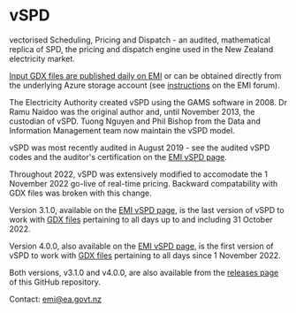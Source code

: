 vSPD
====

vectorised Scheduling, Pricing and Dispatch - an audited, mathematical replica of SPD, the
pricing and dispatch engine used in the New Zealand electricity market.

[Input GDX files are published daily on EMI](https://www.emi.ea.govt.nz/Wholesale/Datasets/DispatchAndPricing/GDX/) or 
can be obtained directly from the underlying Azure storage account (see [instructions](https://www.emi.ea.govt.nz/Forum/thread/new-access-arrangements-to-emi-datasets-retirement-of-anonymous-ftp/) 
on the EMI forum).

The Electricity Authority created vSPD using the GAMS software in 2008. Dr Ramu Naidoo was
the original author and, until November 2013, the custodian of vSPD. Tuong Nguyen and Phil Bishop
from the Data and Information Management team now maintain the vSPD model.

vSPD was most recently audited in August 2019 - see the audited vSPD codes and the auditor's certification on the [EMI vSPD page](https://www.emi.ea.govt.nz/Wholesale/Tools/vSPD).

Throughout 2022, vSPD was extensively modified to accomodate the 1 November 2022 go-live of real-time pricing. Backward 
compatability with GDX files was broken with this change.

Version 3.1.0, available on the [EMI vSPD page,](https://www.emi.ea.govt.nz/Wholesale/Tools/vSPD) is
the last version of vSPD to work with [GDX files](https://www.emi.ea.govt.nz/Wholesale/Datasets/DispatchAndPricing/Pre1November2022Archive/GDX/) pertaining to all days up to and 
including 31 October 2022.

Version 4.0.0, also available on the [EMI vSPD page,](https://www.emi.ea.govt.nz/Wholesale/Tools/vSPD) is
the first version of vSPD to work with [GDX files](https://www.emi.ea.govt.nz/Wholesale/Datasets/DispatchAndPricing/GDX/) pertaining to all days since 
1 November 2022.

Both versions, v3.1.0 and v4.0.0, are also available from the [releases page](https://github.com/ElectricityAuthority/vSPD/releases) of this GitHub repository.

Contact: emi@ea.govt.nz
